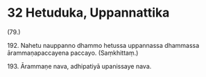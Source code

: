 

# 32 Hetuduka, Uppannattika


(79.)

192\. Nahetu nauppanno dhammo hetussa uppannassa dhammassa ārammaṇapaccayena paccayo. (Saṃkhittaṃ.)

193\. Ārammaṇe nava, adhipatiyā upanissaye nava.




